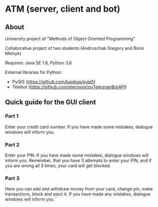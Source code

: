 # ATM (server, client and bot)
<h2>About</h2>

University project of "Methods of Object Oriented Programming"

Collaborative project of two students (Andruschak Gregory and Boris Melnyk)

Requires: Java SE 1.8, Python 3.6

External libraries for Python:
- PyQt5 (https://github.com/baoboa/pyqt5)
- Telebot (https://github.com/eternnoir/pyTelegramBotAPI)


<h2>Quick guide for the GUI client</h2>
<h3>Part 1</h3>
Enter your credit card number. 
If you have made some mistakes, dialogue windows will inform you.
<h3>Part 2</h3>
Enter your PIN. 
If you have made some mistakes, dialogue windows will inform you.
Remember, that you have 3 attempts to enter your PIN, and if you are wrong all 3 times, your card will get blocked.
<h3>Part 3</h3>
Here you can add and withdraw money from your card, change pin, make transactions, block and eject it. If you have made any mistakes, dialogue windows will inform you.
